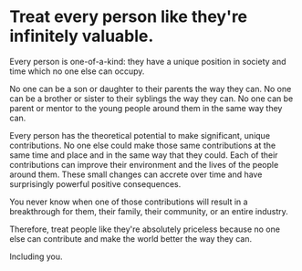 # Treat every person like they're infinitely valuable. 

Every person is one-of-a-kind:
they have a unique position in society and time which no one else can occupy.

No one can be a son or daughter to their parents the way they can.
No one can be a brother or sister to their syblings the way they can.
No one can be  parent or mentor to the young people around them in the same way they can.

Every person has the theoretical potential to make significant, unique contributions.
No one else could make those same contributions at the same time and place and in the same way that they could.
Each of their contributions can improve their environment and the lives of the people around them.
These small changes can accrete over time and have surprisingly powerful positive consequences.

You never know when one of those contributions will result in a breakthrough for them, their family, their community, or an entire industry.

Therefore, treat people like they're absolutely priceless because no one else can contribute and make the world better the way they can.

Including you.
